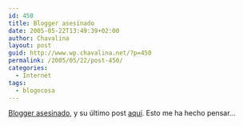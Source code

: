 ```yaml
---
id: 450
title: Blogger asesinado
date: 2005-05-22T13:49:39+02:00
author: Chavalina
layout: post
guid: http://www.wp.chavalina.net/?p=450
permalink: /2005/05/22/post-450/
categories:
  - Internet
tags:
  - blogocosa
---
```

<a href="http://barrapunto.com/article.pl?sid=05/05/21/1240252" target="_blank">Blogger asesinado</a>, y su &uacute;ltimo post <a href="http://www.xanga.com/item.aspx?user=ToTo247&#038;tab=weblogs&#038;uid=261268578#comment" target="_blank">aquí</a>. Esto me ha hecho pensar…